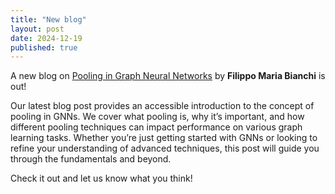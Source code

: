 ```yaml
---
title: "New blog"
layout: post
date: 2024-12-19
published: true
---
```


A new blog on [Pooling in Graph Neural Networks](https://gnn-pooling.notion.site/) by **Filippo Maria Bianchi** is out!

<!--more-->

Our latest blog post provides an accessible introduction to the concept of pooling in GNNs. 
We cover what pooling is, why it’s important, and how different pooling techniques can impact performance on various graph learning tasks. 
Whether you’re just getting started with GNNs or looking to refine your understanding of advanced techniques, this post will guide you through the fundamentals and beyond.

Check it out and let us know what you think!